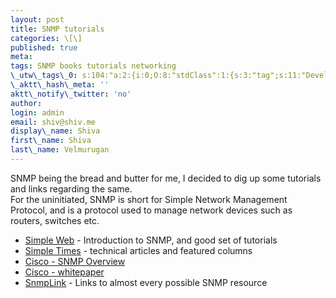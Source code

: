 ```yaml
---
layout: post
title: SNMP tutorials
categories: \[\]
published: true
meta:
tags: SNMP books tutorials networking
\_utw\_tags\_0: s:104:"a:2:{i:0;O:8:"stdClass":1:{s:3:"tag";s:11:"Development";}i:1;O:8:"stdClass":1:{s:3:"tag";s:6:"Others";}}";
\_aktt\_hash\_meta: ''
aktt\_notify\_twitter: 'no'
author:
login: admin
email: shiv@shiv.me
display\_name: Shiva
first\_name: Shiva
last\_name: Velmurugan
---
```


SNMP being the bread and butter for me, I decided to dig up some tutorials and links regarding the same.  
For the uninitiated, SNMP is short for Simple Network Management Protocol, and is a protocol used to manage network devices such as routers, switches etc.

* [Simple Web][0] - Introduction to SNMP, and good set of tutorials
* [Simple Times][1] - technical articles and featured columns
* [Cisco - SNMP Overview][2]
* [Cisco - whitepaper][3]
* [SnmpLink][4] - Links to almost every possible SNMP resource


[0]: http://www.simpleweb.org/
[1]: http://www.simple-times.org/pub/toc.html
[2]: http://www.cisco.com/warp/public/535/3.html
[3]: http://www.cisco.com/univercd/cc/td/doc/cisintwk/ito_doc/snmp.htm
[4]: http://www.snmplink.org/
